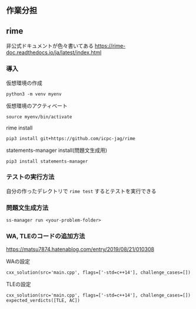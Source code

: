 ## 作業分担

## rime

非公式ドキュメントが色々書いてある
https://rime-doc.readthedocs.io/ja/latest/index.html

### 導入

仮想環境の作成
```
python3 -m venv myenv
```

仮想環境のアクティベート
```
source myenv/bin/activate
```

rime install
```
pip3 install git+https://github.com/icpc-jag/rime
```

statements-manager install(問題文生成用)
```
pip3 install statements-manager
```

### テストの実行方法

自分の作ったデレクトリで `rime test` するとテストを実行できる

### 問題文生成方法

```
ss-manager run <your-problem-folder>
```

### WA, TLEのコードの追加方法

https://matsu7874.hatenablog.com/entry/2019/08/21/010308

WAの設定
```
cxx_solution(src='main.cpp', flags=['-std=c++14'], challenge_cases=[])
```

TLEの設定
```
cxx_solution(src='main.cpp', flags=['-std=c++14'], challenge_cases=[])
expected_verdicts([TLE, AC])
```
